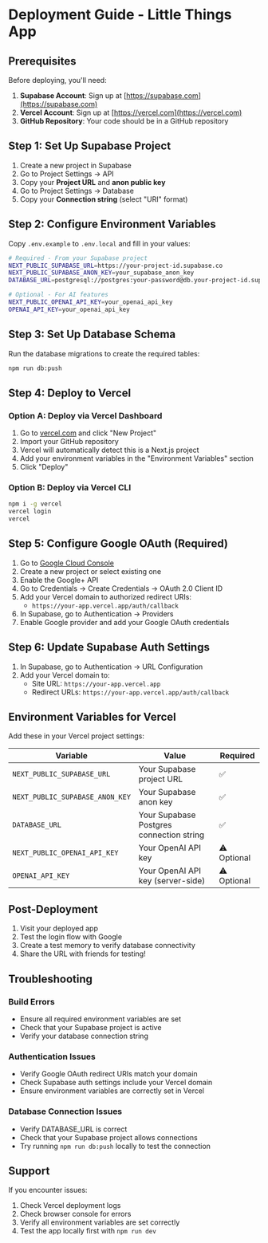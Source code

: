 # Deployment Guide - Little Things App

## Prerequisites

Before deploying, you'll need:

1. **Supabase Account**: Sign up at [https://supabase.com](https://supabase.com)
2. **Vercel Account**: Sign up at [https://vercel.com](https://vercel.com)
3. **GitHub Repository**: Your code should be in a GitHub repository

## Step 1: Set Up Supabase Project

1. Create a new project in Supabase
2. Go to Project Settings → API
3. Copy your **Project URL** and **anon public key**
4. Go to Project Settings → Database
5. Copy your **Connection string** (select "URI" format)

## Step 2: Configure Environment Variables

Copy `.env.example` to `.env.local` and fill in your values:

```bash
# Required - From your Supabase project
NEXT_PUBLIC_SUPABASE_URL=https://your-project-id.supabase.co
NEXT_PUBLIC_SUPABASE_ANON_KEY=your_supabase_anon_key
DATABASE_URL=postgresql://postgres:your-password@db.your-project-id.supabase.co:5432/postgres

# Optional - For AI features
NEXT_PUBLIC_OPENAI_API_KEY=your_openai_api_key
OPENAI_API_KEY=your_openai_api_key
```

## Step 3: Set Up Database Schema

Run the database migrations to create the required tables:

```bash
npm run db:push
```

## Step 4: Deploy to Vercel

### Option A: Deploy via Vercel Dashboard
1. Go to [vercel.com](https://vercel.com) and click "New Project"
2. Import your GitHub repository
3. Vercel will automatically detect this is a Next.js project
4. Add your environment variables in the "Environment Variables" section
5. Click "Deploy"

### Option B: Deploy via Vercel CLI
```bash
npm i -g vercel
vercel login
vercel
```

## Step 5: Configure Google OAuth (Required)

1. Go to [Google Cloud Console](https://console.cloud.google.com)
2. Create a new project or select existing one
3. Enable the Google+ API
4. Go to Credentials → Create Credentials → OAuth 2.0 Client ID
5. Add your Vercel domain to authorized redirect URIs:
   - `https://your-app.vercel.app/auth/callback`
6. In Supabase, go to Authentication → Providers
7. Enable Google provider and add your Google OAuth credentials

## Step 6: Update Supabase Auth Settings

1. In Supabase, go to Authentication → URL Configuration
2. Add your Vercel domain to:
   - Site URL: `https://your-app.vercel.app`
   - Redirect URLs: `https://your-app.vercel.app/auth/callback`

## Environment Variables for Vercel

Add these in your Vercel project settings:

| Variable | Value | Required |
|----------|--------|----------|
| `NEXT_PUBLIC_SUPABASE_URL` | Your Supabase project URL | ✅ |
| `NEXT_PUBLIC_SUPABASE_ANON_KEY` | Your Supabase anon key | ✅ |
| `DATABASE_URL` | Your Supabase Postgres connection string | ✅ |
| `NEXT_PUBLIC_OPENAI_API_KEY` | Your OpenAI API key | ⚠️ Optional |
| `OPENAI_API_KEY` | Your OpenAI API key (server-side) | ⚠️ Optional |

## Post-Deployment

1. Visit your deployed app
2. Test the login flow with Google
3. Create a test memory to verify database connectivity
4. Share the URL with friends for testing!

## Troubleshooting

### Build Errors
- Ensure all required environment variables are set
- Check that your Supabase project is active
- Verify your database connection string

### Authentication Issues
- Verify Google OAuth redirect URIs match your domain
- Check Supabase auth settings include your Vercel domain
- Ensure environment variables are correctly set in Vercel

### Database Connection Issues
- Verify DATABASE_URL is correct
- Check that your Supabase project allows connections
- Try running `npm run db:push` locally to test the connection

## Support

If you encounter issues:
1. Check Vercel deployment logs
2. Check browser console for errors
3. Verify all environment variables are set correctly
4. Test the app locally first with `npm run dev`
